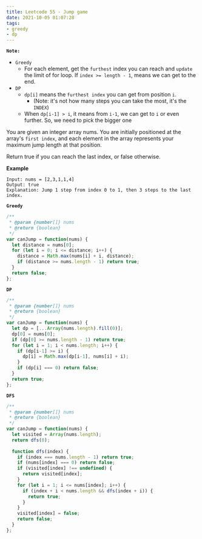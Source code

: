 ```yaml
---
title: Leetcode 55 - Jump game
date: 2021-10-05 01:07:28
tags:
- greedy
- dp
---
```

**`Note:`**
- `Greedy`
  - For each element, get the `furthest` index you can reach and `update` the limit of for loop. If `index >= length - 1`, means we can get to the end.
- `DP`
  - `dp[i]` means the `furthest index` you can get from position `i`. 
    - (Note: it's not how many steps you can take the most, it's the `INDEX`)
  - When `dp[i-1] > i`, it means from `i-1`, we can get to `i` or even further. So, we need to pick the bigger one

You are given an integer array nums. You are initially positioned at the array's `first index`, and each element in the array represents your maximum jump length at that position.

Return true if you can reach the last index, or false otherwise.

**Example**
```
Input: nums = [2,3,1,1,4]
Output: true
Explanation: Jump 1 step from index 0 to 1, then 3 steps to the last index.
```

**`Greedy`**
```javascript
/**
 * @param {number[]} nums
 * @return {boolean}
 */
var canJump = function(nums) {
  let distance = nums[0];
  for (let i = 0; i <= distance; i++) {
    distance = Math.max(nums[i] + i, distance);
    if (distance >= nums.length - 1) return true;
  }
  return false;
};
```

**`DP`**
```javascript
/**
 * @param {number[]} nums
 * @return {boolean}
 */
var canJump = function(nums) {
  let dp = [...Array(nums.length).fill(0)];
  dp[0] = nums[0];
  if (dp[0] >= nums.length - 1) return true;
  for (let i = 1; i < nums.length; i++) {
    if (dp[i-1] >= i) {
      dp[i] = Math.max(dp[i-1], nums[i] + i);
    }
    if (dp[i] === 0) return false;
  }
  return true;
};
```

**`DFS`**
```javascript
/**
 * @param {number[]} nums
 * @return {boolean}
 */
var canJump = function(nums) {
  let visited = Array(nums.length);
  return dfs(0);
  
  function dfs(index) {
    if (index === nums.length - 1) return true;
    if (nums[index] === 0) return false;
    if (visited[index] !== undefined) {
      return visited[index];
    }
    for (let i = 1; i <= nums[index]; i++) {
      if (index + i < nums.length && dfs(index + i)) {
        return true;
      }
    }
    visited[index] = false;
    return false;
  }
};
```